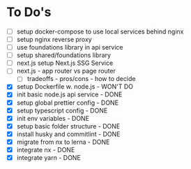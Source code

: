 # To Do's



- [ ] setup docker-compose to use local services behind nginx
- [ ] setup nginx reverse proxy
- [ ] use foundations library in api service
- [ ] setup shared/foundations library
- [ ] next.js setup Next.js SSG Service
- [ ] next.js - app router vs page router
  - [ ] tradeoffs - pros/cons - how to decide
- [x] setup Dockerfile w. node.js - WON'T DO
- [x] init basic node.js api service - DONE
- [x] setup global prettier config - DONE
- [x] setup typescript config - DONE
- [x] init env variables - DONE
- [x] setup basic folder structure - DONE
- [x] install husky and commitlint - DONE
- [x] migrate from nx to lerna - DONE
- [x] integrate nx - DONE
- [x] integrate yarn - DONE
